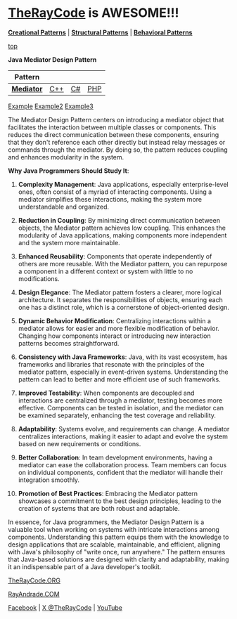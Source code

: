 # [TheRayCode](../../../README.md) is AWESOME!!!

**[Creational Patterns](../../Creational/README.md)** | **[Structural Patterns](../../Structural/README.md)** | **[Behavioral Patterns](../README.md)**

[top](../README.md)

**Java Mediator Design Pattern**

|Pattern|   |   |   |
|---|---|---|---|
| [**Mediator**](README.md) | [C++](../../../CPP/Behavioral/Mediator/README.md) | [C#](../../../Csharp/Behavioral/Mediator/README.md) | [PHP](../../../PHP/Behavioral/Mediator/README.md) |

[Example](MR0/README.md) [Example2](MR2/README.md) [Example3](MR3/README.md)

The Mediator Design Pattern centers on introducing a mediator object that facilitates the interaction between multiple classes or components. This reduces the direct communication between these components, ensuring that they don't reference each other directly but instead relay messages or commands through the mediator. By doing so, the pattern reduces coupling and enhances modularity in the system.

**Why Java Programmers Should Study It**:

1. **Complexity Management**: Java applications, especially enterprise-level ones, often consist of a myriad of interacting components. Using a mediator simplifies these interactions, making the system more understandable and organized.

2. **Reduction in Coupling**: By minimizing direct communication between objects, the Mediator pattern achieves low coupling. This enhances the modularity of Java applications, making components more independent and the system more maintainable.

3. **Enhanced Reusability**: Components that operate independently of others are more reusable. With the Mediator pattern, you can repurpose a component in a different context or system with little to no modifications.

4. **Design Elegance**: The Mediator pattern fosters a clearer, more logical architecture. It separates the responsibilities of objects, ensuring each one has a distinct role, which is a cornerstone of object-oriented design.

5. **Dynamic Behavior Modification**: Centralizing interactions within a mediator allows for easier and more flexible modification of behavior. Changing how components interact or introducing new interaction patterns becomes straightforward.

6. **Consistency with Java Frameworks**: Java, with its vast ecosystem, has frameworks and libraries that resonate with the principles of the mediator pattern, especially in event-driven systems. Understanding the pattern can lead to better and more efficient use of such frameworks.

7. **Improved Testability**: When components are decoupled and interactions are centralized through a mediator, testing becomes more effective. Components can be tested in isolation, and the mediator can be examined separately, enhancing the test coverage and reliability.

8. **Adaptability**: Systems evolve, and requirements can change. A mediator centralizes interactions, making it easier to adapt and evolve the system based on new requirements or conditions.

9. **Better Collaboration**: In team development environments, having a mediator can ease the collaboration process. Team members can focus on individual components, confident that the mediator will handle their integration smoothly.

10. **Promotion of Best Practices**: Embracing the Mediator pattern showcases a commitment to the best design principles, leading to the creation of systems that are both robust and adaptable.

In essence, for Java programmers, the Mediator Design Pattern is a valuable tool when working on systems with intricate interactions among components. Understanding this pattern equips them with the knowledge to design applications that are scalable, maintainable, and efficient, aligning with Java's philosophy of "write once, run anywhere." The pattern ensures that Java-based solutions are designed with clarity and adaptability, making it an indispensable part of a Java developer's toolkit.

[TheRayCode.ORG](https://www.TheRayCode.org)

[RayAndrade.COM](https://www.RayAndrade.com)

[Facebook](https://www.facebook.com/TheRayCode/) | [X @TheRayCode](https://www.x.com/TheRayCode/) | [YouTube](https://www.youtube.com/TheRayCode/)
